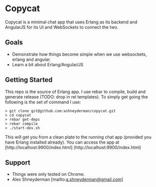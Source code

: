 Copycat
======

Copycat is a minimal chat app that uses Erlang as its backend and AngularJS for its UI
and WebSockets to connect the two.

Goals
-----

 * Demonstrate how things become simple when we use websockets, erlang and angular.
 * Learn a bit about Erlang/Angular/JS

Getting Started
---------------

This repo is the source of Erlang app. I use rebar to compile, build and generate
release (TODO: drop in rel templates). To simply get going the following is the
set of command I use:

    > git clone git@github.com:ashneyderman/copycat.git
    > cd copycat
    > rebar get-deps
    > rebar compile
    > ./start-dev.sh

This will get you from a clean plate to the running chat app (provided you have Erlang
installed already). You can access the app at
[http://localhost:9900/index.html] (http://localhost:9900/index.html)

Support
-------

 * Things were only tested on Chrome.
 * Alex Shneyderman [mailto:a.shneyderman@gmail.com]
